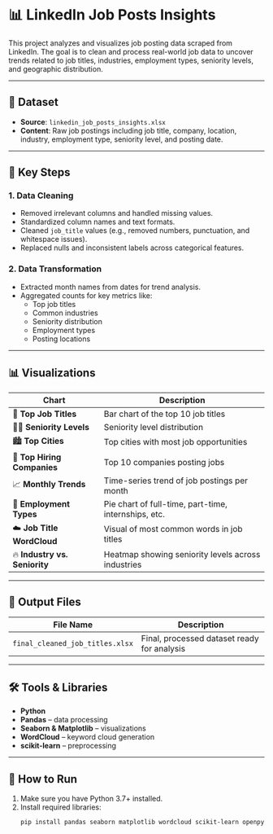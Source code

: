 # 📊 LinkedIn Job Posts Insights

This project analyzes and visualizes job posting data scraped from LinkedIn. The goal is to clean and process real-world job data to uncover trends related to job titles, industries, employment types, seniority levels, and geographic distribution.

---

## 📁 Dataset

- **Source**: `linkedin_job_posts_insights.xlsx`
- **Content**: Raw job postings including job title, company, location, industry, employment type, seniority level, and posting date.

---

## 🔧 Key Steps

### 1. **Data Cleaning**
- Removed irrelevant columns and handled missing values.
- Standardized column names and text formats.
- Cleaned `job_title` values (e.g., removed numbers, punctuation, and whitespace issues).
- Replaced nulls and inconsistent labels across categorical features.

### 2. **Data Transformation**
- Extracted month names from dates for trend analysis.
- Aggregated counts for key metrics like:
  - Top job titles
  - Common industries
  - Seniority distribution
  - Employment types
  - Posting locations

---

## 📊 Visualizations

| Chart | Description |
|-------|-------------|
| 📌 **Top Job Titles** | Bar chart of the top 10 job titles |
| 🧑‍💼 **Seniority Levels** | Seniority level distribution |
| 🏙️ **Top Cities** | Top cities with most job opportunities |
| 🏢 **Top Hiring Companies** | Top 10 companies posting jobs |
| 📈 **Monthly Trends** | Time-series trend of job postings per month |
| 🧩 **Employment Types** | Pie chart of full-time, part-time, internships, etc. |
| ☁️ **Job Title WordCloud** | Visual of most common words in job titles |
| 🔥 **Industry vs. Seniority** | Heatmap showing seniority levels across industries |

---

## 📁 Output Files

| File Name | Description |
|-----------|-------------|
| `final_cleaned_job_titles.xlsx` | Final, processed dataset ready for analysis |

---

## 🛠 Tools & Libraries

- **Python**
- **Pandas** – data processing
- **Seaborn & Matplotlib** – visualizations
- **WordCloud** – keyword cloud generation
- **scikit-learn** – preprocessing

---

## 📌 How to Run

1. Make sure you have Python 3.7+ installed.
2. Install required libraries:
   ```bash
   pip install pandas seaborn matplotlib wordcloud scikit-learn openpyxl
